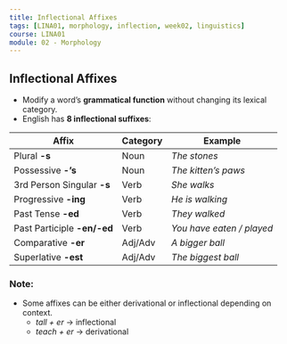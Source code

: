 ```yaml
---
title: Inflectional Affixes
tags: [LINA01, morphology, inflection, week02, linguistics]
course: LINA01
module: 02 - Morphology
---
```


## Inflectional Affixes

- Modify a word’s **grammatical function** without changing its lexical category.
- English has **8 inflectional suffixes**:

| Affix | Category | Example |
|-------|----------|---------|
| Plural **-s** | Noun | *The stones* |
| Possessive **-’s** | Noun | *The kitten’s paws* |
| 3rd Person Singular **-s** | Verb | *She walks* |
| Progressive **-ing** | Verb | *He is walking* |
| Past Tense **-ed** | Verb | *They walked* |
| Past Participle **-en/-ed** | Verb | *You have eaten / played* |
| Comparative **-er** | Adj/Adv | *A bigger ball* |
| Superlative **-est** | Adj/Adv | *The biggest ball* |

### Note:

- Some affixes can be either derivational or inflectional depending on context.
  - *tall + er* → inflectional
  - *teach + er* → derivational
